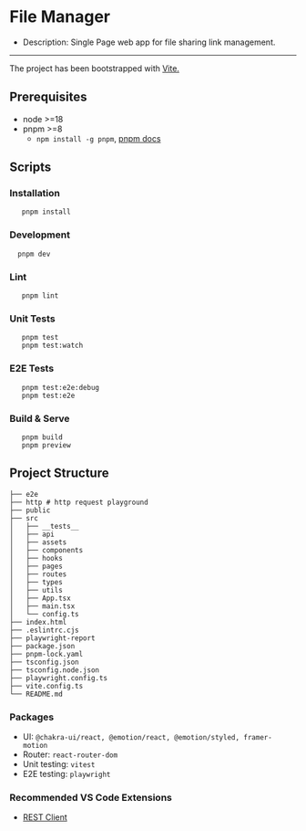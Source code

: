 # File Manager

- Description: Single Page web app for file sharing link management.

---

The project has been bootstrapped with [Vite.](https://vitejs.dev/)

## Prerequisites

- node >=18
- pnpm >=8
  - `npm install -g pnpm`, [pnpm docs](https://pnpm.io/installation)

## Scripts

### Installation

```
   pnpm install
```

### Development

```
  pnpm dev
```

### Lint

```
   pnpm lint
```

### Unit Tests

```
   pnpm test
   pnpm test:watch
```

### E2E Tests

```
   pnpm test:e2e:debug
   pnpm test:e2e
```

### Build & Serve

```
   pnpm build
   pnpm preview
```

## Project Structure

```
├── e2e
├── http # http request playground
├── public
├── src
│   ├── __tests__
│   ├── api
│   ├── assets
│   ├── components
│   ├── hooks
│   ├── pages
│   ├── routes
│   ├── types
│   ├── utils
│   ├── App.tsx
│   ├── main.tsx
│   └── config.ts
├── index.html
├── .eslintrc.cjs
├── playwright-report
├── package.json
├── pnpm-lock.yaml
├── tsconfig.json
├── tsconfig.node.json
├── playwright.config.ts
├── vite.config.ts
└── README.md
```

### Packages

- UI: `@chakra-ui/react, @emotion/react, @emotion/styled, framer-motion`
- Router: `react-router-dom`
- Unit testing: `vitest`
- E2E testing: `playwright`

### Recommended VS Code Extensions

- [REST Client](https://marketplace.visualstudio.com/items?itemName=humao.rest-client)
